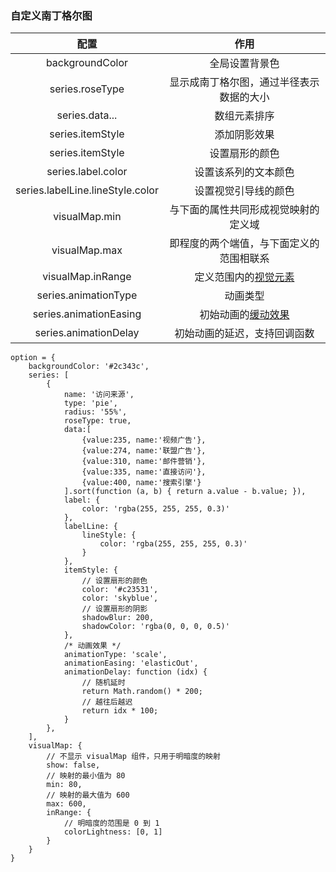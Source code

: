 
### 自定义南丁格尔图

配置 | 作用
:-: | :-: 
backgroundColor | 全局设置背景色
series.roseType | 显示成南丁格尔图，通过半径表示数据的大小
series.data... | 数组元素排序  
series.itemStyle | 添加阴影效果
series.itemStyle | 设置扇形的颜色
series.label.color | 设置该系列的文本颜色
series.labelLine.lineStyle.color | 设置视觉引导线的颜色  
visualMap.min | 与下面的属性共同形成视觉映射的定义域  
visualMap.max | 即程度的两个端值，与下面定义的范围相联系  
visualMap.inRange | 定义范围内的[视觉元素](https://echarts.apache.org/zh/option.html#visualMap-continuous.inRange)
series.animationType | 动画类型
series.animationEasing | 初始动画的[缓动效果](https://echarts.apache.org/examples/zh/editor.html?c=line-easing)
series.animationDelay | 初始动画的延迟，支持回调函数

```
option = {
    backgroundColor: '#2c343c', 
    series: [
        {
            name: '访问来源',
            type: 'pie',
            radius: '55%',
            roseType: true,
            data:[
                {value:235, name:'视频广告'},
                {value:274, name:'联盟广告'},
                {value:310, name:'邮件营销'},
                {value:335, name:'直接访问'},
                {value:400, name:'搜索引擎'}
            ].sort(function (a, b) { return a.value - b.value; }),
            label: {
                color: 'rgba(255, 255, 255, 0.3)'
            },
            labelLine: {
                lineStyle: {
                    color: 'rgba(255, 255, 255, 0.3)'
                }
            },
            itemStyle: {
                // 设置扇形的颜色
                color: '#c23531',
                color: 'skyblue',
                // 设置扇形的阴影  
                shadowBlur: 200,
                shadowColor: 'rgba(0, 0, 0, 0.5)'
            },
            /* 动画效果 */
            animationType: 'scale',
            animationEasing: 'elasticOut',
            animationDelay: function (idx) {
                // 随机延时
                return Math.random() * 200;
                // 越往后越迟
                return idx * 100;
            }
        },
    ],
    visualMap: {
        // 不显示 visualMap 组件，只用于明暗度的映射
        show: false,
        // 映射的最小值为 80
        min: 80,
        // 映射的最大值为 600
        max: 600,
        inRange: {
            // 明暗度的范围是 0 到 1
            colorLightness: [0, 1]
        }
    }
}
```
